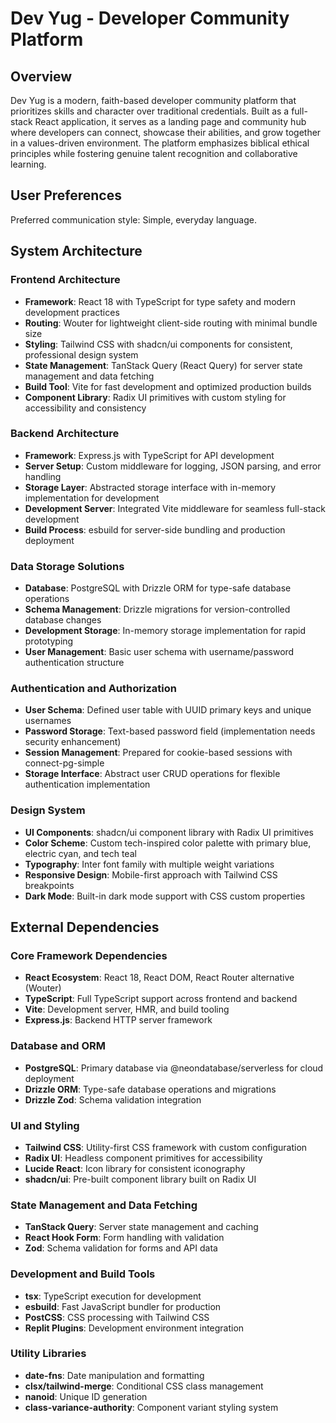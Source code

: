 # Dev Yug - Developer Community Platform

## Overview

Dev Yug is a modern, faith-based developer community platform that prioritizes skills and character over traditional credentials. Built as a full-stack React application, it serves as a landing page and community hub where developers can connect, showcase their abilities, and grow together in a values-driven environment. The platform emphasizes biblical ethical principles while fostering genuine talent recognition and collaborative learning.

## User Preferences

Preferred communication style: Simple, everyday language.

## System Architecture

### Frontend Architecture
- **Framework**: React 18 with TypeScript for type safety and modern development practices
- **Routing**: Wouter for lightweight client-side routing with minimal bundle size
- **Styling**: Tailwind CSS with shadcn/ui components for consistent, professional design system
- **State Management**: TanStack Query (React Query) for server state management and data fetching
- **Build Tool**: Vite for fast development and optimized production builds
- **Component Library**: Radix UI primitives with custom styling for accessibility and consistency

### Backend Architecture  
- **Framework**: Express.js with TypeScript for API development
- **Server Setup**: Custom middleware for logging, JSON parsing, and error handling
- **Storage Layer**: Abstracted storage interface with in-memory implementation for development
- **Development Server**: Integrated Vite middleware for seamless full-stack development
- **Build Process**: esbuild for server-side bundling and production deployment

### Data Storage Solutions
- **Database**: PostgreSQL with Drizzle ORM for type-safe database operations
- **Schema Management**: Drizzle migrations for version-controlled database changes
- **Development Storage**: In-memory storage implementation for rapid prototyping
- **User Management**: Basic user schema with username/password authentication structure

### Authentication and Authorization
- **User Schema**: Defined user table with UUID primary keys and unique usernames
- **Password Storage**: Text-based password field (implementation needs security enhancement)
- **Session Management**: Prepared for cookie-based sessions with connect-pg-simple
- **Storage Interface**: Abstract user CRUD operations for flexible authentication implementation

### Design System
- **UI Components**: shadcn/ui component library with Radix UI primitives
- **Color Scheme**: Custom tech-inspired color palette with primary blue, electric cyan, and tech teal
- **Typography**: Inter font family with multiple weight variations
- **Responsive Design**: Mobile-first approach with Tailwind CSS breakpoints
- **Dark Mode**: Built-in dark mode support with CSS custom properties

## External Dependencies

### Core Framework Dependencies
- **React Ecosystem**: React 18, React DOM, React Router alternative (Wouter)
- **TypeScript**: Full TypeScript support across frontend and backend
- **Vite**: Development server, HMR, and build tooling
- **Express.js**: Backend HTTP server framework

### Database and ORM
- **PostgreSQL**: Primary database via @neondatabase/serverless for cloud deployment
- **Drizzle ORM**: Type-safe database operations and migrations
- **Drizzle Zod**: Schema validation integration

### UI and Styling
- **Tailwind CSS**: Utility-first CSS framework with custom configuration
- **Radix UI**: Headless component primitives for accessibility
- **Lucide React**: Icon library for consistent iconography
- **shadcn/ui**: Pre-built component library built on Radix UI

### State Management and Data Fetching
- **TanStack Query**: Server state management and caching
- **React Hook Form**: Form handling with validation
- **Zod**: Schema validation for forms and API data

### Development and Build Tools
- **tsx**: TypeScript execution for development
- **esbuild**: Fast JavaScript bundler for production
- **PostCSS**: CSS processing with Tailwind CSS
- **Replit Plugins**: Development environment integration

### Utility Libraries
- **date-fns**: Date manipulation and formatting
- **clsx/tailwind-merge**: Conditional CSS class management
- **nanoid**: Unique ID generation
- **class-variance-authority**: Component variant styling system